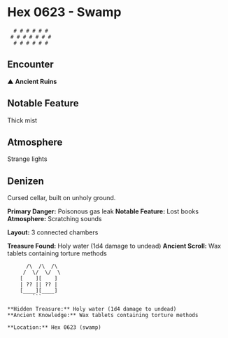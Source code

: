 # Hex 0623 - Swamp
```
  # # # # # #
 # # # # # # #
  # # # # # #
```

## Encounter

▲ **Ancient Ruins**

## Notable Feature

Thick mist

## Atmosphere

Strange lights

## Denizen

Cursed cellar, built on unholy ground.

**Primary Danger:** Poisonous gas leak
**Notable Feature:** Lost books
**Atmosphere:** Scratching sounds

**Layout:** 3 connected chambers

**Treasure Found:** Holy water (1d4 damage to undead)
**Ancient Scroll:** Wax tablets containing torture methods


```
      /\  /\  /\
     /  \/  \/  \
    [    ][    ]
    | ?? || ?? |
    [____][____]
        ```

**Hidden Treasure:** Holy water (1d4 damage to undead)
**Ancient Knowledge:** Wax tablets containing torture methods

**Location:** Hex 0623 (swamp)

